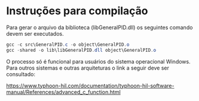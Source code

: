 # Instruções para compilação

Para gerar o arquivo da biblioteca (libGeneralPID.dll) os seguintes comando devem ser executados. 

```powershell
gcc -c src\GeneralPID.c -o object\GeneralPID.o
gcc -shared -o lib\libGeneralPID.dll object\GeneralPID.o
```

O processo só é funcional para usuários do sistema operacional Windows. Para outros sistemas e outras arquiteturas o link a seguir deve ser consultado:

https://www.typhoon-hil.com/documentation/typhoon-hil-software-manual/References/advanced_c_function.html
